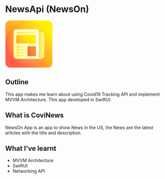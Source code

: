 # NewsApi (NewsOn)

![NewsOn-Logo](Documentation/iOS-NewsOn.png)

## Outline

This app makes me learn about using Covid19 Tracking API and implement MVVM Architecture. This app developed in SwiftUI.

## What is CoviNews

NewsOn App is an app to show News in the US, the News are the latest articles with the title and description.

## What I've learnt

* MVVM Architecture
* SwiftUI
* Networking API
